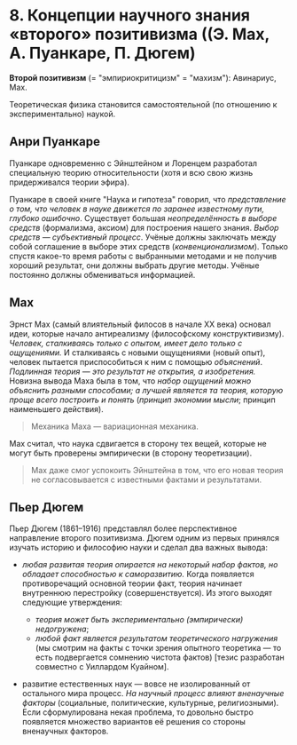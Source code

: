 # 8. Концепции научного знания «второго» позитивизма ((Э. Мах, А. Пуанкаре, П. Дюгем)

**Второй позитивизм** (= "эмпириокритицизм" = "махизм"): Авинариус, Мах.

Теоретическая физика становится самостоятельной (по отношению к экспериментально) наукой.

## Анри Пуанкаре

Пуанкаре одновременно с Эйнштейном и Лоренцем разработал специальную теорию относительности (хотя и всю свою жизнь придерживался теории эфира).

Пуанкаре в своей книге "Наука и гипотеза" говорил, что _представление о том, что человек в науке движется по заранее известному пути, глубоко ошибочно_.
Существует большая _неопределённость в выборе средств_ (формализма, аксиом) для построения нашего знания.
_Выбор средств — субъективный процесс_.
Учёные должны заключать между собой соглашение в выборе этих средств (_конвенционализмом_).
Только спустя какое-то время работы с выбранными методами и не получив хороший результат, они должны выбрать другие методы.
Учёные постоянно должны обмениваться информацией.

## Мах

Эрнст Мах (самый влиятельный филосов в начале XX века) основал идеи, которые начало антиреализму (философскому конструктивизму).
_Человек, сталкиваясь только с опытом, имеет дело только с ощущениями._
И сталкиваясь с новыми ощущениями (новый опыт), человек пытается приспособиться к ним с помощью _объяснений_.
_Подлинная теория — это результат не открытия, а изобретения._
Новизна вывода Маха была в том, что _набор ощущений можно объяснить разными способами; а лучшей является та теория, которую проще всего построить и понять_ (_принцип экономии мысли_; принцип наименьшего действия).
> Механика Маха — вариационная механика.

Мах считал, что наука сдвигается в сторону тех вещей, которые не могут быть проверены эмпирически (в сторону теоретизации).
> Мах даже смог успокоить Эйнштейна в том, что его новая теория не согласовывается с известными фактами и результатами.

## Пьер Дюгем

Пьер Дюгем (1861–1916) представлял более перспективное направление второго позитивизма.
Дюгем одним из первых принялся изучать историю и философию науки и сделал два важных вывода:

- _любая развитая теория опирается на некоторый набор фактов, но обладает способностью к саморазвитию._
Когда появляется противоречащий основной теории факт, теория начинает внутреннюю перестройку (совершенствуется).
Из этого выходят следующие утверждения:
  - _теория может быть экспериментально (эмпирически) недогружена_;
  - _любой факт является результатом теоретического нагружения_ (мы смотрим на факты с точки зрения опытного теоретика — то есть подвергается сомнению чистота фактов) [тезис разработан совместно с Уиллардом Куайном].

- развитие естественных наук — вовсе не изолированный от остального мира процесс.
_На научный процесс влияют вненаучные факторы_ (социальные, политические, культурные, религиозными).
Если сформулирована некая проблема, то довольно быстро появляется множество вариантов её решения со стороны вненаучных факторов.
